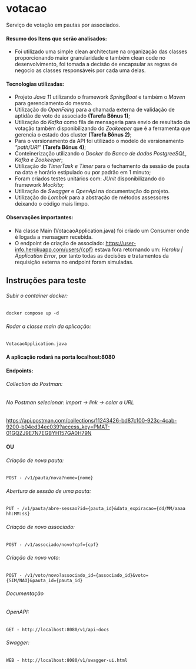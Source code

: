 # votacao
Serviço de votação em pautas por associados.

#### Resumo dos Itens que serão analisados:
- Foi utilizado uma simple clean architecture na organização das classes proporcionando 
maior granularidade e também clean code no desenvolvimento, foi tomada a decisão de encapsular 
as regras de negocio as classes responsáveis por cada uma delas.

#### Tecnologias utilizadas:
- Projeto _Java 11_ utilizando o framework _SpringBoot_ e também o _Maven_ para gerenciamento do 
mesmo. 
- Utilização do _OpenFeing_ para a chamada externa de validação de aptidão de voto de associado **(Tarefa Bônus 1)**;
- Utilização do _Kafka_ como fila de mensageria para envio de resultado da votação também disponibilizando 
do _Zookeeper_ que é a ferramenta que gerencia o estado dos cluster **(Tarefa Bônus 2)**;
- Para o versionamento da API foi utilizado o modelo de versionamento _"path/URI"_ **(Tarefa Bônus 4)**;
- Conteinerização utilizando o _Docker_ do _Banco de dados PostgreeSQL, Kafka e Zookeeper_;
- Utilização do _TimerTask e Timer_ para o fechamento da sessão de pauta na data e horário estipulado ou por
padrão em 1 minuto;
- Foram criados testes unitários com: _JUnit_ disponibilizando do framework _Mockito_;
- Utilização de _Swagger_ e _OpenApi_ na documentação do projeto.
- Utilização do _Lombok_ para a abstração de métodos assessores deixando o código mais limpo.

#### Observações importantes:
- Na classe Main (VotacaoApplication.java) foi criado um Consumer onde é logada a mensagem recebida.
- O endpoint de criação de associado: https://user-info.herokuapp.com/users/{cpf} estava fora retornando
 um: _Heroku | Application Error_, por tanto todas as decisões e tratamentos da requisição 
externa no endpoint foram simuladas.

## Instruções para teste

###### Subir o container docker:
```
docker compose up -d
```
###### Rodar a classe main da aplicação:
```
VotacaoApplication.java
```
#### A aplicação rodará na porta localhost:8080

#### Endpoints:

###### Collection do Postman:
###### No Postman selecionar: import -> link -> colar a URL
https://api.postman.com/collections/11243426-bd87c100-923c-4cab-9200-b04ed34ec039?access_key=PMAT-01GQZJ9E7N7EGBYH157GA0H79N

#### OU

###### Criação de nova pauta:
```
POST - /v1/pauta/nova?nome={nome}
```
###### Abertura de sessão de uma pauta:
```
PUT - /v1/pauta/abre-sessao?id={pauta_id}&data_expiracao={dd/MM/aaaa hh:MM:ss}
```
###### Criação de novo associado:
```
POST - /v1/associado/novo?cpf={cpf}
```
###### Criação de novo voto:
```
POST - /v1/voto/novo?associado_id={associado_id}&voto={SIM/NAO}&pauta_id={pauta_id}
```
###### Documentação

###### OpenAPI:
```
GET - http://localhost:8080/v1/api-docs
```
###### Swagger:
```
WEB - http://localhost:8080/v1/swagger-ui.html
```
